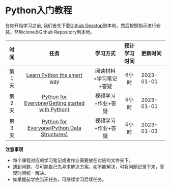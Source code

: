 # Python入门教程

 在你开始学习之前, 我们首先下载[Github Desktop](https://desktop.github.com/)到本地，然后按照指示进行安装。然后clone本Github Repository到本地。

 
| 时间 |   任务     | 学习方式     |预计学习时间     |  更新时间|
|:--------:|:-------:|:-------:|:-------:|:-------|
|第1天|[Learn Python the smart way](https://github.com/datawhalechina/learn-python-the-smart-way)| 阅读材料+学习笔记+答疑 | 6小时|2023-01-01
|第2天|[Python for Everyone(Getting started with Python)](https://www.coursera.org/learn/python?specialization=python)| 视频学习+作业+答疑 | 6小时|2023-01-01
|第3天|[Python for Everyone(Python Data Structures)](https://www.coursera.org/learn/python-data?specialization=python)| 视频学习+作业+答疑 | 6小时|2023-01-03


**注意事项**

- 每个课程对应的学习笔记或者作业需要放在对应的文件夹下。
- 遇到问题，尽可能自己先寻求解决方案。如不能解决，可将问题记录下来，答疑时间统一解决。
- 如果提前学完当天任务，可继续学习后续任务。









